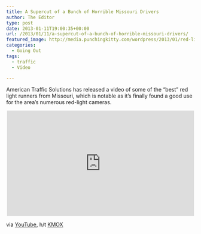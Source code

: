 ```yaml
---
title: A Supercut of a Bunch of Horrible Missouri Drivers
author: The Editor
type: post
date: 2013-01-11T19:00:35+00:00
url: /2013/01/11/a-supercut-of-a-bunch-of-horrible-missouri-drivers/
featured_image: http://media.punchingkitty.com/wordpress/2013/01/red-light-camera.jpeg
categories:
  - Going Out
tags:
  - traffic
  - Video

---
```

American Traffic Solutions has released a video of some of the &#8220;best&#8221; red light runners from Missouri, which is notable as it&#8217;s finally found a good use for the area&#8217;s numerous red-light cameras.

<span class="embed-youtube" style="text-align:center; display: block;"><iframe class='youtube-player' type='text/html' width='500' height='282' src='http://www.youtube.com/embed/l3BGlohDNX0?version=3&#038;rel=1&#038;fs=1&#038;autohide=2&#038;showsearch=0&#038;showinfo=1&#038;iv_load_policy=1&#038;wmode=transparent' allowfullscreen='true' style='border:0;'></iframe></span>

via <a href="http://www.youtube.com/watch?v=l3BGlohDNX0" target="_blank">YouTube</a>, h/t <a href="http://stlouis.cbslocal.com/2013/01/11/missouri-red-light-camera-2012-highlight-reel" target="_blank">KMOX</a>

&nbsp;